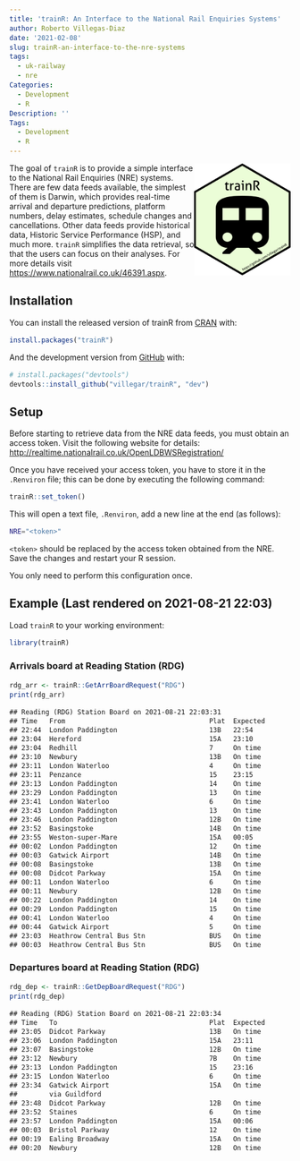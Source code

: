 ```yaml
---
title: 'trainR: An Interface to the National Rail Enquiries Systems'
author: Roberto Villegas-Diaz
date: '2021-02-08'
slug: trainR-an-interface-to-the-nre-systems
tags:
  - uk-railway
  - nre
Categories:
  - Development
  - R
Description: ''
Tags:
  - Development
  - R
---
```


<img src="https://raw.githubusercontent.com/villegar/trainR/main/inst/images/logo.png" alt="logo" align="right" height=200px/>

The goal of `trainR` is to provide a simple interface to the 
National Rail Enquiries (NRE) systems. There are few data feeds 
available, the simplest of them is Darwin, which provides real-time 
arrival and departure predictions, platform numbers, delay estimates, 
schedule changes and cancellations. Other data feeds provide historical 
data, Historic Service Performance (HSP), and much more. `trainR` 
simplifies the data retrieval, so that the users can focus on their 
analyses. For more details visit 
https://www.nationalrail.co.uk/46391.aspx.

## Installation

You can install the released version of trainR from [CRAN](https://CRAN.R-project.org) with:

``` r
install.packages("trainR")
```

And the development version from [GitHub](https://github.com/) with:

``` r
# install.packages("devtools")
devtools::install_github("villegar/trainR", "dev")
```

## Setup
Before starting to retrieve data from the NRE data feeds, you must obtain an access token. 
Visit the following website for details: http://realtime.nationalrail.co.uk/OpenLDBWSRegistration/

Once you have received your access token, you have to store it in the `.Renviron` file; this can be 
done by executing the following command:


```r
trainR::set_token()
```

This will open a text file, `.Renviron`, add a new line at the end (as follows):

```bash
NRE="<token>"
```

`<token>` should be replaced by the access token obtained from the NRE. Save the changes and restart 
your R session.

You only need to perform this configuration once.

## Example (Last rendered on 2021-08-21 22:03)

Load `trainR` to your working environment:

```r
library(trainR)
```

### Arrivals board at Reading Station (RDG)


```r
rdg_arr <- trainR::GetArrBoardRequest("RDG")
print(rdg_arr)
```

```
## Reading (RDG) Station Board on 2021-08-21 22:03:31
## Time   From                                    Plat  Expected
## 22:44  London Paddington                       13B   22:54
## 23:04  Hereford                                15A   23:10
## 23:04  Redhill                                 7     On time
## 23:10  Newbury                                 13B   On time
## 23:11  London Waterloo                         4     On time
## 23:11  Penzance                                15    23:15
## 23:13  London Paddington                       14    On time
## 23:29  London Paddington                       13    On time
## 23:41  London Waterloo                         6     On time
## 23:43  London Paddington                       13    On time
## 23:46  London Paddington                       12B   On time
## 23:52  Basingstoke                             14B   On time
## 23:55  Weston-super-Mare                       15A   00:05
## 00:02  London Paddington                       12    On time
## 00:03  Gatwick Airport                         14B   On time
## 00:08  Basingstoke                             13B   On time
## 00:08  Didcot Parkway                          15A   On time
## 00:11  London Waterloo                         6     On time
## 00:11  Newbury                                 12B   On time
## 00:22  London Paddington                       14    On time
## 00:29  London Paddington                       15    On time
## 00:41  London Waterloo                         4     On time
## 00:44  Gatwick Airport                         5     On time
## 23:03  Heathrow Central Bus Stn                BUS   On time
## 00:03  Heathrow Central Bus Stn                BUS   On time
```

### Departures board at Reading Station (RDG)


```r
rdg_dep <- trainR::GetDepBoardRequest("RDG")
print(rdg_dep)
```

```
## Reading (RDG) Station Board on 2021-08-21 22:03:34
## Time   To                                      Plat  Expected
## 23:05  Didcot Parkway                          13B   On time
## 23:06  London Paddington                       15A   23:11
## 23:07  Basingstoke                             12B   On time
## 23:12  Newbury                                 7B    On time
## 23:13  London Paddington                       15    23:16
## 23:15  London Waterloo                         6     On time
## 23:34  Gatwick Airport                         15A   On time
##        via Guildford                           
## 23:48  Didcot Parkway                          12B   On time
## 23:52  Staines                                 6     On time
## 23:57  London Paddington                       15A   00:06
## 00:03  Bristol Parkway                         12    On time
## 00:19  Ealing Broadway                         15A   On time
## 00:20  Newbury                                 12B   On time
```

